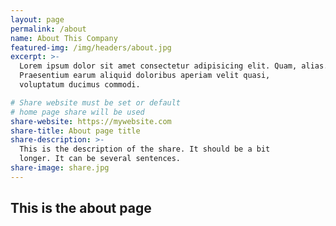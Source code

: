 ```yaml
---
layout: page
permalink: /about
name: About This Company
featured-img: /img/headers/about.jpg
excerpt: >-
  Lorem ipsum dolor sit amet consectetur adipisicing elit. Quam, alias.
  Praesentium earum aliquid doloribus aperiam velit quasi,
  voluptatum ducimus commodi.

# Share website must be set or default
# home page share will be used
share-website: https://mywebsite.com
share-title: About page title
share-description: >-
  This is the description of the share. It should be a bit
  longer. It can be several sentences.
share-image: share.jpg
---
```


## This is the about page
